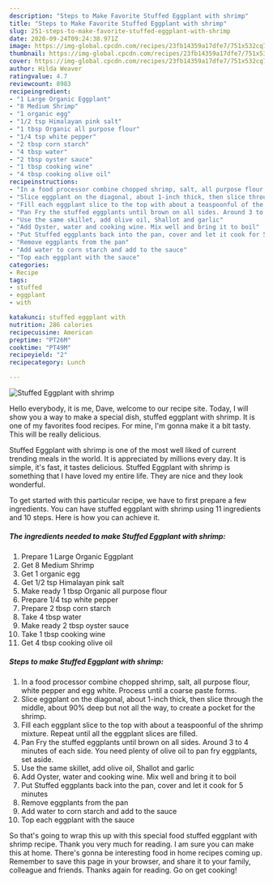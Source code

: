```yaml
---
description: "Steps to Make Favorite Stuffed Eggplant with shrimp"
title: "Steps to Make Favorite Stuffed Eggplant with shrimp"
slug: 251-steps-to-make-favorite-stuffed-eggplant-with-shrimp
date: 2020-09-24T09:24:38.971Z
image: https://img-global.cpcdn.com/recipes/23fb14359a17dfe7/751x532cq70/stuffed-eggplant-with-shrimp-recipe-main-photo.jpg
thumbnail: https://img-global.cpcdn.com/recipes/23fb14359a17dfe7/751x532cq70/stuffed-eggplant-with-shrimp-recipe-main-photo.jpg
cover: https://img-global.cpcdn.com/recipes/23fb14359a17dfe7/751x532cq70/stuffed-eggplant-with-shrimp-recipe-main-photo.jpg
author: Hilda Weaver
ratingvalue: 4.7
reviewcount: 8983
recipeingredient:
- "1 Large Organic Eggplant"
- "8 Medium Shrimp"
- "1 organic egg"
- "1/2 tsp Himalayan pink salt"
- "1 tbsp Organic all purpose flour"
- "1/4 tsp white pepper"
- "2 tbsp corn starch"
- "4 tbsp water"
- "2 tbsp oyster sauce"
- "1 tbsp cooking wine"
- "4 tbsp cooking olive oil"
recipeinstructions:
- "In a food processor combine chopped shrimp, salt, all purpose flour, white pepper and egg white. Process until a coarse paste forms."
- "Slice eggplant on the diagonal, about 1-inch thick, then slice through the middle, about 90% deep but not all the way, to create a pocket for the shrimp."
- "Fill each eggplant slice to the top with about a teaspoonful of the shrimp mixture. Repeat until all the eggplant slices are filled."
- "Pan Fry the stuffed eggplants until brown on all sides. Around 3 to 4 minutes of each side. You need plenty of olive oil to pan fry eggplants, set aside."
- "Use the same skillet, add olive oil, Shallot and garlic"
- "Add Oyster, water and cooking wine. Mix well and bring it to boil"
- "Put Stuffed eggplants back into the pan, cover and let it cook for 5 minutes"
- "Remove eggplants from the pan"
- "Add water to corn starch and add to the sauce"
- "Top each eggplant with the sauce"
categories:
- Recipe
tags:
- stuffed
- eggplant
- with

katakunci: stuffed eggplant with 
nutrition: 286 calories
recipecuisine: American
preptime: "PT26M"
cooktime: "PT49M"
recipeyield: "2"
recipecategory: Lunch

---
```



![Stuffed Eggplant with shrimp](https://img-global.cpcdn.com/recipes/23fb14359a17dfe7/751x532cq70/stuffed-eggplant-with-shrimp-recipe-main-photo.jpg)

Hello everybody, it is me, Dave, welcome to our recipe site. Today, I will show you a way to make a special dish, stuffed eggplant with shrimp. It is one of my favorites food recipes. For mine, I'm gonna make it a bit tasty. This will be really delicious.



Stuffed Eggplant with shrimp is one of the most well liked of current trending meals in the world. It is appreciated by millions every day. It is simple, it's fast, it tastes delicious. Stuffed Eggplant with shrimp is something that I have loved my entire life. They are nice and they look wonderful.


To get started with this particular recipe, we have to first prepare a few ingredients. You can have stuffed eggplant with shrimp using 11 ingredients and 10 steps. Here is how you can achieve it.

<!--inarticleads1-->

##### The ingredients needed to make Stuffed Eggplant with shrimp:

1. Prepare 1 Large Organic Eggplant
1. Get 8 Medium Shrimp
1. Get 1 organic egg
1. Get 1/2 tsp Himalayan pink salt
1. Make ready 1 tbsp Organic all purpose flour
1. Prepare 1/4 tsp white pepper
1. Prepare 2 tbsp corn starch
1. Take 4 tbsp water
1. Make ready 2 tbsp oyster sauce
1. Take 1 tbsp cooking wine
1. Get 4 tbsp cooking olive oil




<!--inarticleads2-->

##### Steps to make Stuffed Eggplant with shrimp:

1. In a food processor combine chopped shrimp, salt, all purpose flour, white pepper and egg white. Process until a coarse paste forms.
1. Slice eggplant on the diagonal, about 1-inch thick, then slice through the middle, about 90% deep but not all the way, to create a pocket for the shrimp.
1. Fill each eggplant slice to the top with about a teaspoonful of the shrimp mixture. Repeat until all the eggplant slices are filled.
1. Pan Fry the stuffed eggplants until brown on all sides. Around 3 to 4 minutes of each side. You need plenty of olive oil to pan fry eggplants, set aside.
1. Use the same skillet, add olive oil, Shallot and garlic
1. Add Oyster, water and cooking wine. Mix well and bring it to boil
1. Put Stuffed eggplants back into the pan, cover and let it cook for 5 minutes
1. Remove eggplants from the pan
1. Add water to corn starch and add to the sauce
1. Top each eggplant with the sauce




So that's going to wrap this up with this special food stuffed eggplant with shrimp recipe. Thank you very much for reading. I am sure you can make this at home. There's gonna be interesting food in home recipes coming up. Remember to save this page in your browser, and share it to your family, colleague and friends. Thanks again for reading. Go on get cooking!
